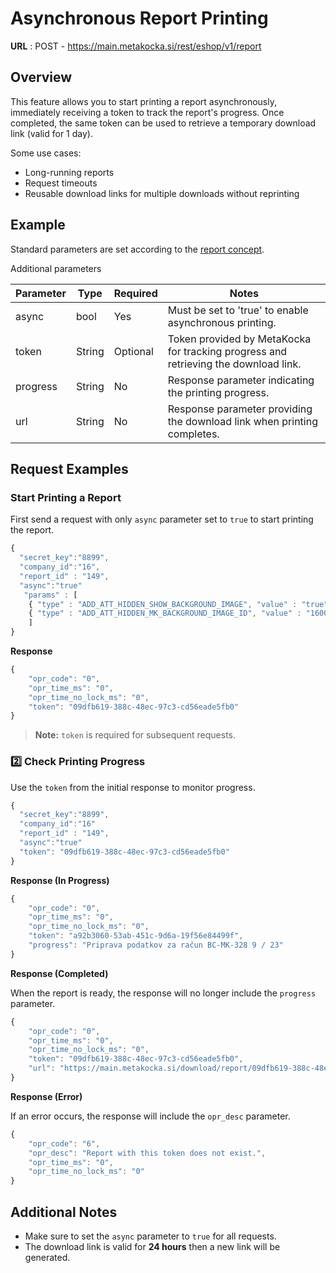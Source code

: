 # Asynchronous Report Printing

**URL** : POST - https://main.metakocka.si/rest/eshop/v1/report

## Overview
This feature allows you to start printing a report asynchronously, immediately receiving a token to track the report's progress. 
Once completed, the same token can be used to retrieve a temporary download link (valid for 1 day).

Some use cases:
- Long-running reports
- Request timeouts
- Reusable download links for multiple downloads without reprinting

## Example
Standard parameters are set according to the [report concept](/docs/report_concept.md).

Additional parameters

| Parameter | Type   | Required | Notes                                                                               |
|-----------|--------|----------|-------------------------------------------------------------------------------------|
| async     | bool   | Yes      | Must be set to 'true' to enable asynchronous printing.                              |
| token     | String | Optional | Token provided by MetaKocka for tracking progress and retrieving the download link. |
| progress  | String | No       | Response parameter indicating the printing progress.                                |
| url       | String | No       | Response parameter providing the download link when printing completes.             |

## Request Examples
### Start Printing a Report

First send a request with only `async` parameter set to `true` to start printing the report.
```javascript
{
  "secret_key":"8899",
  "company_id":"16",
  "report_id" : "149",
  "async":"true"
   "params" : [
    { "type" : "ADD_ATT_HIDDEN_SHOW_BACKGROUND_IMAGE", "value" : "true" },
    { "type" : "ADD_ATT_HIDDEN_MK_BACKGROUND_IMAGE_ID", "value" : "1600161321" }
    ]
}
```
**Response**
```javascript
{
    "opr_code": "0",
    "opr_time_ms": "0",
    "opr_time_no_lock_ms": "0",
    "token": "09dfb619-388c-48ec-97c3-cd56eade5fb0"
}
```
> **Note:** `token` is required for subsequent requests.

### 2️⃣ Check Printing Progress
Use the `token` from the initial response to monitor progress.


```javascript
{
  "secret_key":"8899",
  "company_id":"16"
  "report_id" : "149",
  "async":"true"
  "token": "09dfb619-388c-48ec-97c3-cd56eade5fb0"
}
```
**Response (In Progress)**

```javascript
{
    "opr_code": "0",
    "opr_time_ms": "0",
    "opr_time_no_lock_ms": "0",
    "token": "a92b3060-53ab-451c-9d6a-19f56e84499f",
    "progress": "Priprava podatkov za račun BC-MK-328 9 / 23"
}
```

**Response (Completed)**

When the report is ready, the response will no longer include the `progress` parameter.

```javascript
{
    "opr_code": "0",
    "opr_time_ms": "0",
    "opr_time_no_lock_ms": "0",
    "token": "09dfb619-388c-48ec-97c3-cd56eade5fb0",
    "url": "https://main.metakocka.si/download/report/09dfb619-388c-48ec-97c3-cd56eade5fb0"
}
```

**Response (Error)**

If an error occurs, the response will include the `opr_desc` parameter.

```javascript
{
    "opr_code": "6",
    "opr_desc": "Report with this token does not exist.",
    "opr_time_ms": "0",
    "opr_time_no_lock_ms": "0"
}
```

## Additional Notes

- Make sure to set the `async` parameter to `true` for all requests.
- The download link is valid for **24 hours** then a new link will be generated.


